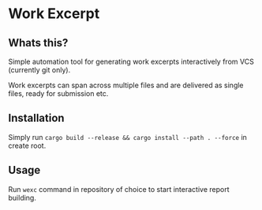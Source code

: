 # Work Excerpt

## Whats this?

Simple automation tool for generating work excerpts interactively from VCS (currently git only).

Work excerpts can span across multiple files and are delivered as single files, ready for submission etc.

## Installation

Simply run `cargo build --release && cargo install --path . --force` in create root.

## Usage

Run `wexc` command in repository of choice to start interactive report building.
